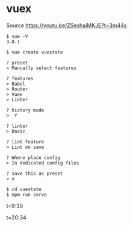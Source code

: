 # vuex

Source 
https://youtu.be/ZSexhaiMKJE?t=3m44s

```
$ vue -V
3.0.1

$ vue create vuestate

? preset
> Manually select features

? features
> Babel
> Router
> Vuex
> Linter

? history mode
>  Y

? linter
> Basic

? lint feature
> Lint on save

? Where place config
> In dedicated config files

? save this as preset 
> n

```

```
$ cd vuestate
$ npm run serve
```

t=9:30

t=20:34
